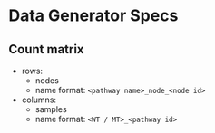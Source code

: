 # Data Generator Specs

## Count matrix

* rows:
    * nodes
    * name format: `<pathway name>_node_<node id>`
* columns:
    * samples
    * name format: `<WT / MT>_<pathway id>`
